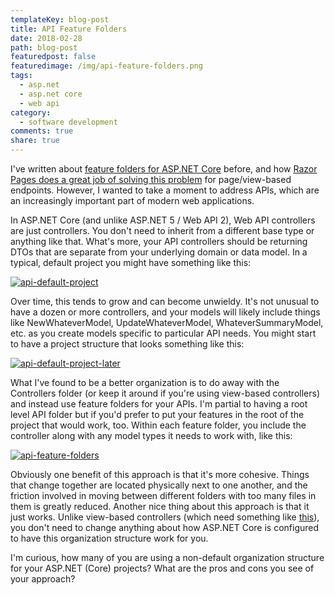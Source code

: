 ```yaml
---
templateKey: blog-post
title: API Feature Folders
date: 2018-02-28
path: blog-post
featuredpost: false
featuredimage: /img/api-feature-folders.png
tags:
  - asp.net
  - asp.net core
  - web api
category:
  - software development
comments: true
share: true
---
```


I've written about [feature folders for ASP.NET Core](https://ardalis.com/msdn-feature-slices-for-aspnet-core-mvc) before, and how [Razor Pages does a great job of solving this problem](https://ardalis.com/aspnet-core-razor-pages-worth-checking-out) for page/view-based endpoints. However, I wanted to take a moment to address APIs, which are an increasingly important part of modern web applications.

In ASP.NET Core (and unlike ASP.NET 5 / Web API 2), Web API controllers are just controllers. You don't need to inherit from a different base type or anything like that. What's more, your API controllers should be returning DTOs that are separate from your underlying domain or data model. In a typical, default project you might have something like this:

[![api-default-project](/img/api-default-project.png)](http://ardalis.com/wp-content/uploads/2018/02/api-default-project.png)

Over time, this tends to grow and can become unwieldy. It's not unusual to have a dozen or more controllers, and your models will likely include things like NewWhateverModel, UpdateWhateverModel, WhateverSummaryModel, etc. as you create models specific to particular API needs. You might start to have a project structure that looks something like this:

[![api-default-project-later](/img/api-default-project-later.png)](http://ardalis.com/wp-content/uploads/2018/02/api-default-project-later.png)

What I've found to be a better organization is to do away with the Controllers folder (or keep it around if you're using view-based controllers) and instead use feature folders for your APIs. I'm partial to having a root level API folder but if you'd prefer to put your features in the root of the project that would work, too. Within each feature folder, you include the controller along with any model types it needs to work with, like this:

[![api-feature-folders](/img/api-feature-folders.png)](http://ardalis.com/wp-content/uploads/2018/02/api-feature-folders.png)

Obviously one benefit of this approach is that it's more cohesive. Things that change together are located physically next to one another, and the friction involved in moving between different folders with too many files in them is greatly reduced. Another nice thing about this approach is that it just works. Unlike view-based controllers (which need something like [this](https://www.nuget.org/packages/Ardalis.CoreFeatureFolders/)), you don't need to change anything about how ASP.NET Core is configured to have this organization structure work for you.

I'm curious, how many of you are using a non-default organization structure for your ASP.NET (Core) projects? What are the pros and cons you see of your approach?
